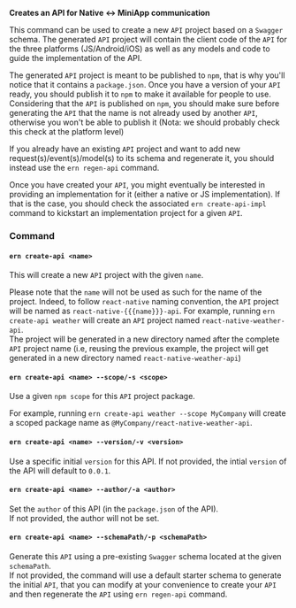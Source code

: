 **Creates an API for Native <-> MiniApp communication**

This command can be used to create a new `API` project based on a `Swagger` schema.
The generated `API` project will contain the client code of the `API` for the three platforms (JS/Android/iOS) as well as any models and code to guide the implementation of the API.  

The generated `API` project is meant to be published to `npm`, that is why you'll notice that it contains a `package.json`. Once you have a version of your `API` ready, you should publish it to `npm` to make it available for people to use. Considering that the `API` is published on `npm`, you should make sure before generating the `API` that the name is not already used by another `API`, otherwise you won't be able to publish it (Nota: we should probably check this check at the platform level)

If you already have an existing `API` project and want to add new request(s)/event(s)/model(s) to its schema and regenerate it, you should instead use the `ern regen-api` command.

Once you have created your `API`, you might eventually be interested in providing an implementation for it (either a native or JS implementation). If that is the case, you should check the associated `ern create-api-impl` command to kickstart an implementation project for a given `API`. 

### Command

#### `ern create-api <name>`

This will create a new `API` project with the given `name`.  

Please note that the `name` will not be used as such for the name of the project. Indeed, to follow `react-native` naming convention, the `API` project will be named as `react-native-{{{name}}}-api`.
For example, running `ern create-api weather` will create an `API` project named `react-native-weather-api`.  
The project will be generated in a new directory named after the complete `API` project name (i.e, reusing the previous example, the project will get generated in a new directory named `react-native-weather-api`)

#### `ern create-api <name> --scope/-s <scope>`

Use a given `npm scope` for this `API` project package.  

For example, running `ern create-api weather --scope MyCompany` will create a scoped package name as `@MyCompany/react-native-weather-api`.

#### `ern create-api <name> --version/-v <version>`

Use a specific initial `version` for this API. 
If not provided, the intial `version` of the API will default to `0.0.1`.

#### `ern create-api <name> --author/-a <author>`

Set the `author` of this API (in the `package.json` of the API).  
If not provided, the author will not be set.

#### `ern create-api <name> --schemaPath/-p <schemaPath>`

Generate this `API` using a pre-existing `Swagger` schema located at the given `schemaPath`.  
If not provided, the command will use a default starter schema to generate the initial `API`, that you can modify at your convenience to create your `API` and then regenerate the `API` using `ern regen-api` command.